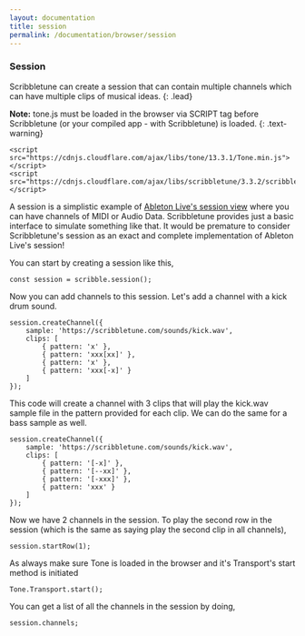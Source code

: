 ```yaml
---
layout: documentation
title: session
permalink: /documentation/browser/session
---
```


### Session

Scribbletune can create a session that can contain multiple channels which can have multiple clips of musical ideas.
{: .lead}

**Note:** tone.js must be loaded in the browser via SCRIPT tag before Scribbletune (or your compiled app - with Scribbletune) is loaded.
{: .text-warning}

```
<script src="https://cdnjs.cloudflare.com/ajax/libs/tone/13.3.1/Tone.min.js"></script>
<script src="https://cdnjs.cloudflare.com/ajax/libs/scribbletune/3.3.2/scribbletune.js"></script>
```

A session is a simplistic example of [Ableton Live's session view](https://www.ableton.com/en/manual/session-view/) where you can have channels of MIDI or Audio Data. Scribbletune provides just a basic interface to simulate something like that. It would be premature to consider Scribbletune's session as an exact and complete implementation of Ableton Live's session!

You can start by creating a session like this,

```
const session = scribble.session();
```

Now you can add channels to this session. Let's add a channel with a kick drum sound.

```
session.createChannel({
	sample: 'https://scribbletune.com/sounds/kick.wav',
	clips: [
		{ pattern: 'x' },
		{ pattern: 'xxx[xx]' },
		{ pattern: 'x' },
		{ pattern: 'xxx[-x]' }
	]
});
```

This code will create a channel with 3 clips that will play the kick.wav sample file in the pattern provided for each clip. We can do the same for a bass sample as well.

```
session.createChannel({
	sample: 'https://scribbletune.com/sounds/kick.wav',
	clips: [
		{ pattern: '[-x]' },
		{ pattern: '[--xx]' },
		{ pattern: '[-xxx]' },
		{ pattern: 'xxx' }
	]
});
```

Now we have 2 channels in the session. To play the second row in the session (which is the same as saying play the second clip in all channels),

```
session.startRow(1);
```

As always make sure Tone is loaded in the browser and it's Transport's start method is initiated

```
Tone.Transport.start();
```

You can get a list of all the channels in the session by doing,

```
session.channels;
```

